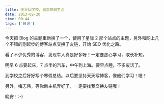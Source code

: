 ```yaml
---
title: 明早回学校，结束寒假生活
date: 2013-02-20
time: 00:44
tags: ['日记']
---
```


今天把 Blog 的主题重新换了一个，使用了星际 2 那个站点的主题，另外和网上几个不错的刚起步的博客站点交换了友链，开始 SEO 优化之路。

看了不少优秀的博客，发现牛人真是好多呀！一定要虚心学习，取长补短。

明早 6 点要起床，7 点半的汽车，中午到上海。要早点睡，不多废话了。

到学校之后好好写个寒假总结。以后要坚持天天写博客，像他们学习！嗯！

另外，梅志伟，等你新主机弄好了，一定要找我交换友链哦！

晚安！:-)
